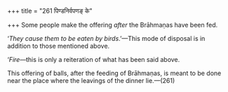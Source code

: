 +++
title = "261 पिण्डनिर्वपणङ् के"

+++
Some people make the offering *after* the Brāhmaṇas have been fed.

‘*They cause them to be eaten by birds*.’—This mode of disposal is in
addition to those mentioned above.

‘*Fire*—this is only a reiteration of what has been said above.

This offering of balls, after the feeding of Brāhmaṇas, is meant to be
done near the place where the leavings of the dinner lie.—(261)


